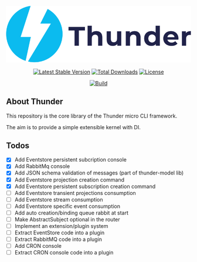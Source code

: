 <p align="center"><img src="./resources/thunder-logo.svg"></p>

<p align="center">
<a href="https://packagist.org/packages/th3mouk/thunder"><img src="https://poser.pugx.org/th3mouk/thunder/v/stable.svg" alt="Latest Stable Version"></a>
<a href="https://packagist.org/packages/th3mouk/thunder"><img src="https://poser.pugx.org/th3mouk/thunder/d/total.svg" alt="Total Downloads"></a>
<a href="https://packagist.org/packages/th3mouk/thunder"><img src="https://poser.pugx.org/th3mouk/thunder/license.svg" alt="License"></a>
</p>
<p align="center">
<a href="https://travis-ci.org/Th3Mouk/Thunder"><img src="https://travis-ci.org/Th3Mouk/Thunder.svg?branch=master" alt="Build"></a>
<p align="center">


## About Thunder

This repository is the core library of the Thunder micro CLI framework.

The aim is to provide a simple extensible kernel with DI.

## Todos
- [X] Add Eventstore persistent subcription console
- [X] Add RabbitMq console
- [X] Add JSON schema validation of messages (part of thunder-model lib)
- [X] Add Eventstore projection creation command
- [X] Add Eventstore persistent subscription creation command
- [ ] Add Eventstore transient projections consumption
- [ ] Add Eventstore stream consumption
- [ ] Add Eventstore specific event consumption
- [ ] Add auto creation/binding queue rabbit at start
- [ ] Make AbstractSubject optional in the router
- [ ] Implement an extension/plugin system
- [ ] Extract EventStore code into a plugin
- [ ] Extract RabbitMQ code into a plugin
- [ ] Add CRON console
- [ ] Extract CRON console code into a plugin
